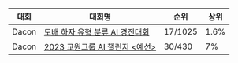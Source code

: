|대회|대회명|순위|상위
  |---|------|----|----|
  |Dacon|[도배 하자 유형 분류 AI 경진대회](Dacon_Hansol_Classification/README.md)|17/1025|1.6%|
  |Dacon|[2023 교원그룹 AI 챌린지 <예선>](Dacon_KYOWON_OCR/README.md)|30/430|7%|
